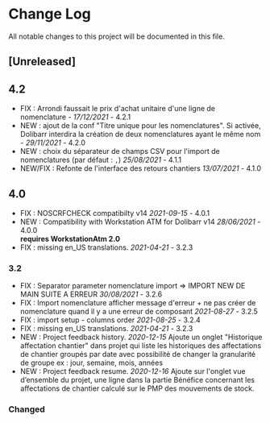 # Change Log
All notable changes to this project will be documented in this file.

## [Unreleased]

## 4.2
- FIX : Arrondi faussait le prix d'achat unitaire d'une ligne de nomenclature - *17/12/2021* - 4.2.1
- NEW : ajout de la conf "Titre unique pour les nomenclatures". Si activée, Dolibarr interdira
  la création de deux nomenclatures ayant le même nom - *29/11/2021* - 4.2.0
- NEW : choix du séparateur de champs CSV pour l'import de nomenclatures (par
  défaut : `,`) *25/08/2021* - 4.1.1
- NEW/FIX : Refonte de l'interface des retours chantiers *13/07/2021* - 4.1.0

## 4.0

- FIX : NOSCRFCHECK compatibilty v14 *2021-09-15* - 4.0.1
- NEW : Compatibility with Workstation ATM for Dolibarr v14 *28/06/2021* - 4.0.0  
  **requires WorkstationAtm 2.0**
- FIX : missing en_US translations. *2021-04-21* - 3.2.3

### 3.2
- FIX : Separator parameter nomenclature import => IMPORT NEW DE MAIN SUITE A ERREUR *30/08/2021* - 3.2.6
- FIX : Import nomenclature afficher message d'erreur + ne pas créer de nomenclature quand il y a une erreur de composant *2021-08-27* - 3.2.5
- FIX : import setup - columns order *2021-08-25* - 3.2.4
- FIX : missing en_US translations. *2021-04-21* - 3.2.3
- NEW : Project feedback history. *2020-12-15*
  Ajoute un onglet "Historique affectation chantier" dans projet qui liste les historiques des affectations de chantier groupés par date avec possibilité de changer la granularité de groupe ex : jour, semaine, mois, années
- NEW : Project feedback resume. *2020-12-16*
  Ajoute sur l'onglet vue d’ensemble du projet, une ligne dans la partie Bénéfice concernant les affectations de chantier calculé sur le PMP des mouvements de stock.

### Changed


